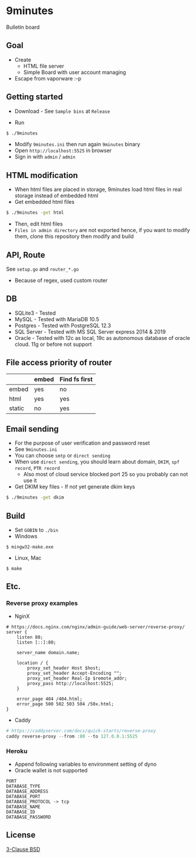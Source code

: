 # 9minutes

Bulletin board


## Goal

* Create
    * HTML file server
    * Simple Board with user account managing
* Escape from vaporware :-p


## Getting started

* Download - See `Sample bins` at `Release`

* Run
```sh
$ ./9minutes
```
* Modify `9minutes.ini` then run again `9minutes` binary
* Open `http://localhost:5525` in browser
* Sign in with `admin` / `admin`


## HTML modification

* When html files are placed in storage, 9minutes load html files in real storage instead of embedded html
* Get embedded html files
```sh
$ ./9minutes -get html
```
* Then, edit html files
* `Files in admin directory` are not exported hence, if you want to modify them, clone this repository then modify and build


## API, Route

See `setup.go` and `router_*.go`

* Because of regex, used custom router


## DB

* SQLite3 - Tested
* MySQL - Tested with MariaDB 10.5
* Postgres - Tested with PostgreSQL 12.3
* SQL Server - Tested with MS SQL Server express 2014 & 2019
* Oracle - Tested with 12c as local, 19c as autonomous database of oracle cloud. 11g or before not support


## File access priority of router

|        | embed | Find fs first |
|--------|-------|---------------|
| embed  | yes   | no            |
| html   | yes   | yes           |
| static | no    | yes           |


## Email sending

* For the purpose of user verification and password reset
* See `9minutes.ini`
* You can choose `smtp` or `direct sending`
* When use `direct sending`, you should learn about domain, `DKIM`, `spf record`, `PTR record`
    * Also most of cloud service blocked port 25 so you probably can not use it
* Get DKIM key files - If not yet generate dkim keys
```sh
$ ./9minutes -get dkim
```


## Build

* Set `GOBIN` to `./bin`
* Windows
```
$ mingw32-make.exe
```
* Linux, Mac
```
$ make
```


## Etc.

### Reverse proxy examples

* NginX
```nginx
# https://docs.nginx.com/nginx/admin-guide/web-server/reverse-proxy/
server {
    listen 80;
    listen [::]:80;

    server_name domain.name;

    location / {
        proxy_set_header Host $host;
        proxy_set_header Accept-Encoding "";
        proxy_set_header Real-Ip $remote_addr;
        proxy_pass http://localhost:5525;
    }

    error_page 404 /404.html;
    error_page 500 502 503 504 /50x.html;
}
```

* Caddy
```powershell
# https://caddyserver.com/docs/quick-starts/reverse-proxy
caddy reverse-proxy --from :80 --to 127.0.0.1:5525
```

### Heroku

* Append following variables to environment setting of dyno
* Oracle wallet is not supported
```
PORT
DATABASE_TYPE
DATABASE_ADDRESS
DATABASE_PORT
DATABASE_PROTOCOL -> tcp
DATABASE_NAME
DATABASE_ID
DATABASE_PASSWORD
```


## License

[3-Clause BSD](https://opensource.org/licenses/BSD-3-Clause)
